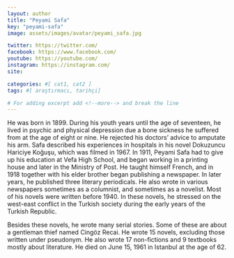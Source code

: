 ```yaml
---
layout: author
title: "Peyami Safa"
key: "peyami-safa"
image: assets/images/avatar/peyami_safa.jpg

twitter: https://twitter.com/
facebook: https://www.facebook.com/
youtube: https://youtube.com/
instagram: https://instagram.com/
site: 

categories: #[ cat1, cat2 ]
tags: #[ araştırmacı, tarihçi]

# For adding excerpt add <!--more--> and break the line
---
```

He was born in 1899. During his youth years until the age of seventeen, he lived in psychic and physical depression due a bone sickness he suffered from at the age of eight or nine. He rejected his doctors’ advice to amputate his arm. Safa described his experiences in hospitals in his novel Dokuzuncu Hariciye Koğuşu, which was filmed in 1967.
In 1911, Peyami Safa had to give up his education at Vefa High School, and began working in a printing house and later in the Ministry of Post. He taught himself French, and in 1918 together with his elder brother began publishing a newspaper. In later years, he published three literary periodicals. He also wrote in various newspapers sometimes as
a columnist, and sometimes as a novelist. Most of his novels were written before 1940. In these novels, he stressed on the west-east conflict in the Turkish society during the early years of the Turkish Republic.

Besides these novels, he wrote many serial stories. Some of these are about a gentleman thief named Cingöz Recai. He wrote 15 novels, excluding those written under pseudonym. He also wrote 17 non-fictions and 9 textbooks mostly about literature. He died on June 15, 1961 in Istanbul at the age of 62.
<!--more-->
